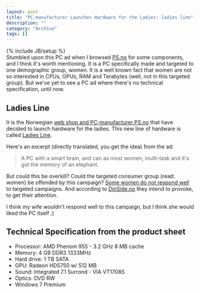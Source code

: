 ```yaml
--- 
layout: post 
title: "PC-manufacturer Launches Hardware for the Ladies: ladies line"
description: ""
category: "Archive"
tags: []
---
```

{% include JB/setup %}  
Stumbled upon this PC ad when I browsed [PS.no](http://ps.no) for some components, and I think it's worth mentioning. It is a PC specifically made and targeted to one demographic group, women. It is a well known fact that women are not so interested in CPUs, GPUs, RAM and Terabytes (well, not in this targeted group). But we've yet to see a PC ad where there's no technical specification, until now. 



## Ladies Line

It is the Norwegian [web shop and PC-manufacturer PS.no](http://ps.no) that have decided to launch hardware for the ladies. This new line of hardware is called [Ladies Line](http://ps.no/ArtDtl.aspx?i=176378&model=).

Here's an excerpt (directly translated,  you get the idea) from the ad: 

> A PC with a smart brain, and can as most women, multi-task and it's got the memory of an elephant. 

But could this be overkill? Could the targeted consumer group (read: women) be offended by this campaign? [Some women do not respond well](http://www.informationoverlord.co.uk/?p=273) to targeted campaigns. And according to [DinSide.no](http://www.dinside.no/838610/denne-pc-en-har-en-glup-hjerne) they intend to provoke, to get their attention. 
 
I think my wife wouldn't respond well to this campaign, but I think she would liked the PC itself ;)

## Technical Specification from the product sheet


* Processor: AMD Phenom 955 - 3.2 GHz 8 MB cache
* Memory: 4 GB DDR3 1333MHz
* Hard drive: 1 TB SATA
* GPU: Radeon HD5750 w/ 512 MB
* Sound: Integrated 7.1 Surrond - VIA VT1708S
* Optics: DVD RW
* Windows 7 Premium 
